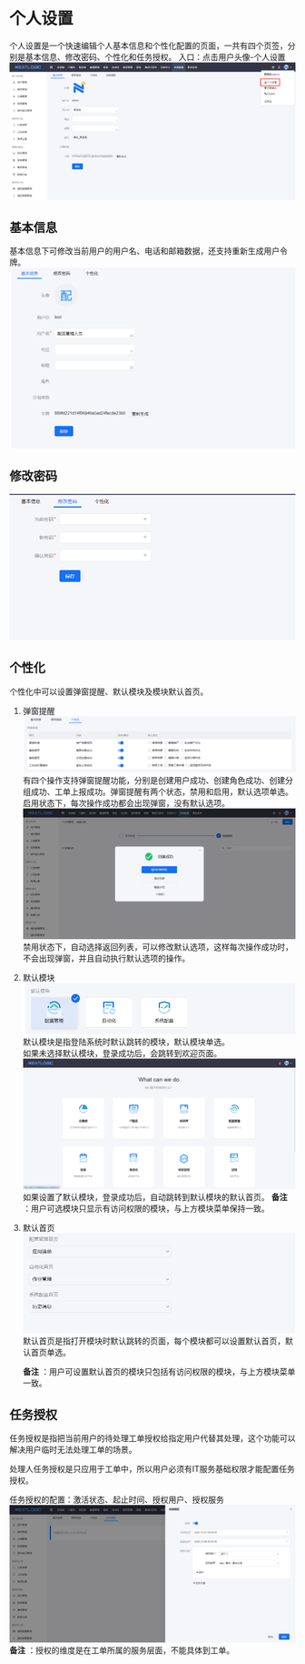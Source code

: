 # 个人设置
个人设置是一个快速编辑个人基本信息和个性化配置的页面，一共有四个页签，分别是基本信息、修改密码、个性化和任务授权。
入口：点击用户头像-个人设置
![](images/个人设置.png)

## 基本信息
基本信息下可修改当前用户的用户名、电话和邮箱数据，还支持重新生成用户令牌。
![](images/个人设置-基本信息.png)

## 修改密码
![](images/个人设置-修改密码.png)

## 个性化
个性化中可以设置弹窗提醒、默认模块及模块默认首页。

1. 弹窗提醒
   ![](images/个人设置-个性化_弹窗提醒设置.png)
   有四个操作支持弹窗提醒功能，分别是创建用户成功、创建角色成功、创建分组成功、工单上报成功。弹窗提醒有两个状态，禁用和启用，默认选项单选。<br>
    启用状态下，每次操作成功都会出现弹窗，没有默认选项。<br>
   ![](images/个人设置-个性化_弹窗提醒.png)
   禁用状态下，自动选择返回列表，可以修改默认选项，这样每次操作成功时，不会出现弹窗，并且自动执行默认选项的操作。

2. 默认模块
   ![](images/个人设置-个性化_默认模块设置.png)
   默认模块是指登陆系统时默认跳转的模块，默认模块单选。<br>
   如果未选择默认模块，登录成功后，会跳转到欢迎页面。
    ![](images/个人设置-个性化_无默认模块.png)
   如果设置了默认模块，登录成功后，自动跳转到默认模块的默认首页。
   **备注** ：用户可选模块只显示有访问权限的模块，与上方模块菜单保持一致。

3. 默认首页
   ![](images/个人设置-个性化_默认首页设置.png)
   默认首页是指打开模块时默认跳转的页面，每个模块都可以设置默认首页，默认首页单选。

   **备注** ：用户可设置默认首页的模块只包括有访问权限的模块，与上方模块菜单一致。

## 任务授权
任务授权是指把当前用户的待处理工单授权给指定用户代替其处理，这个功能可以解决用户临时无法处理工单的场景。

处理人任务授权是只应用于工单中，所以用户必须有IT服务基础权限才能配置任务授权。

任务授权的配置：激活状态、起止时间、授权用户、授权服务
![](images/个人设置-个性化_任务授权设置.png)
**备注** ：授权的维度是在工单所属的服务层面，不能具体到工单。